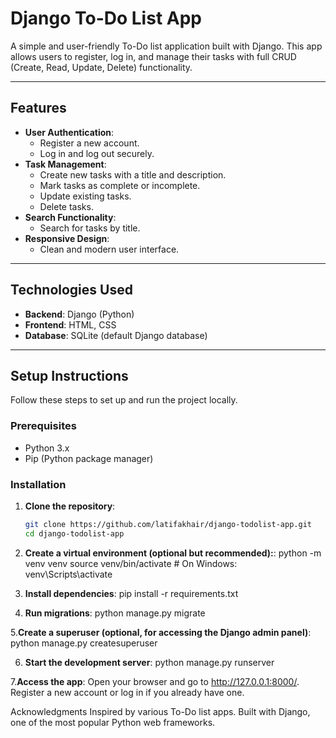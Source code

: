 # Django To-Do List App

A simple and user-friendly To-Do list application built with Django. This app allows users to register, log in, and manage their tasks with full CRUD (Create, Read, Update, Delete) functionality.

---

## Features

- **User Authentication**:
  - Register a new account.
  - Log in and log out securely.
- **Task Management**:
  - Create new tasks with a title and description.
  - Mark tasks as complete or incomplete.
  - Update existing tasks.
  - Delete tasks.
- **Search Functionality**:
  - Search for tasks by title.
- **Responsive Design**:
  - Clean and modern user interface.

---

## Technologies Used

- **Backend**: Django (Python)
- **Frontend**: HTML, CSS
- **Database**: SQLite (default Django database)

---

## Setup Instructions

Follow these steps to set up and run the project locally.

### Prerequisites

- Python 3.x
- Pip (Python package manager)

### Installation

1. **Clone the repository**:
   ```bash
   git clone https://github.com/latifakhair/django-todolist-app.git
   cd django-todolist-app

2. **Create a virtual environment (optional but recommended):**:
     python -m venv venv
     source venv/bin/activate  # On Windows: venv\Scripts\activate

3. **Install dependencies**:
pip install -r requirements.txt

4. **Run migrations**:
python manage.py migrate

5.**Create a superuser (optional, for accessing the Django admin panel)**:
python manage.py createsuperuser

6. **Start the development server**:
python manage.py runserver

7.**Access the app**:
Open your browser and go to http://127.0.0.1:8000/.
Register a new account or log in if you already have one.

Acknowledgments
Inspired by various To-Do list apps.
Built with Django, one of the most popular Python web frameworks.